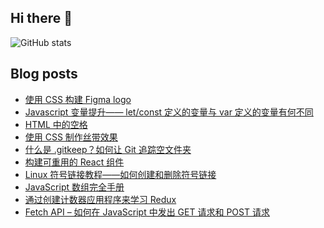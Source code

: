 ## Hi there 👋


![GitHub stats](https://github-readme-stats.vercel.app/api?username=humilitas&show_icons=true)  

## Blog posts
<!-- BLOG-POST-LIST:START -->
- [使用 CSS 构建 Figma logo](https://www.freecodecamp.org/chinese/news/learn-css-by-creating-the-figma-logo-in-pure-css/)
- [Javascript 变量提升—— let/const 定义的变量与 var 定义的变量有何不同](https://www.freecodecamp.org/chinese/news/javascript-let-and-const-hoisting/)
- [HTML 中的空格](https://www.freecodecamp.org/chinese/news/html-space-how-to-add-spaces/)
- [使用 CSS 制作丝带效果](https://www.freecodecamp.org/chinese/news/make-a-css-only-ribbon/)
- [什么是 .gitkeep？如何让 Git 追踪空文件夹](https://www.freecodecamp.org/chinese/news/what-is-gitkeep/)
- [构建可重用的 React 组件](https://www.freecodecamp.org/chinese/news/how-to-create-a-truly-reusable-react-component-from-scratch/)
- [Linux 符号链接教程——如何创建和删除符号链接](https://www.freecodecamp.org/chinese/news/symlink-tutorial-in-linux-how-to-create-and-remove-a-symbolic-link/)
- [JavaScript 数组完全手册](https://www.freecodecamp.org/chinese/news/the-javascript-array-handbook/)
- [通过创建计数器应用程序来学习 Redux](https://www.freecodecamp.org/chinese/news/learn-redux-by-making-a-counter-application/)
- [Fetch API – 如何在 JavaScript 中发出 GET 请求和 POST 请求](https://www.freecodecamp.org/chinese/news/how-to-make-api-calls-with-fetch/)
<!-- BLOG-POST-LIST:END -->
